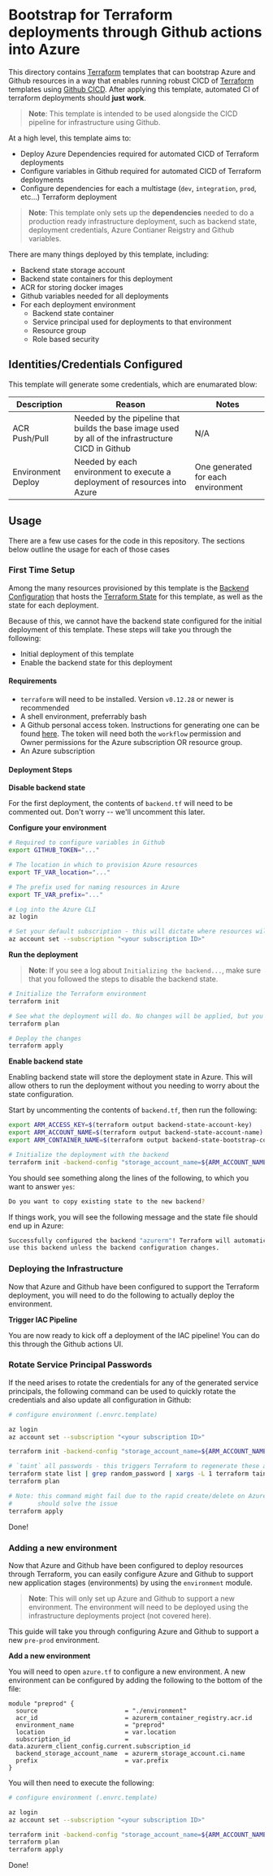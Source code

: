 # Bootstrap for Terraform deployments through Github actions into Azure

This directory contains [Terraform](https://www.terraform.io/) templates that can bootstrap Azure and Github resources in a way that enables running robust CICD of [Terraform](https://www.terraform.io/) templates using [Github CICD](https://github.com/features/actions). After applying this template, automated CI of terraform deployments should **just work**.

> **Note**: This template is intended to be used alongside the CICD pipeline for infrastructure using Github.

At a high level, this template aims to:

* Deploy Azure Dependencies required for automated CICD of Terraform deployments
* Configure variables in Github required for automated CICD of Terraform deployments
* Configure dependencies for each a multistage (`dev`, `integration`, `prod`, etc...) Terraform deployment

> **Note**: This template only sets up the **dependencies** needed to do a production ready infrastructure deployment, such as backend state, deployment credentials, Azure Contianer Reigstry and Github variables.

There are many things deployed by this template, including:

* Backend state storage account
* Backend state containers for this deployment
* ACR for storing docker images
* Github variables needed for all deployments
* For each deployment environment
  * Backend state container
  * Service principal used for deployments to that environment
  * Resource group
  * Role based security

## Identities/Credentials Configured

This template will generate some credentials, which are enumarated blow:

| Description | Reason | Notes |
| ---         | ---    | ---   |
| ACR Push/Pull | Needed by the pipeline that builds the base image used by all of the infrastructure CICD in Github | N/A |
| Environment Deploy | Needed by each environment to execute a deployment of resources into Azure | One generated for each environment |

## Usage

There are a few use cases for the code in this repository. The sections below outline the usage for each of those cases

### First Time Setup

Among the many resources provisioned by this template is the [Backend Configuration](https://www.terraform.io/docs/backends/index.html) that hosts the [Terraform State](https://www.terraform.io/docs/state/index.html) for this template, as well as the state for each deployment.

Because of this, we cannot have the backend state configured for the initial deployment of this template. These steps will take you through the following:

* Initial deployment of this template
* Enable the backend state for this deployment

#### Requirements

* `terraform` will need to be installed. Version `v0.12.28` or newer is recommended
* A shell environment, preferrably bash
* A Github personal access token. Instructions for generating one can be found [here](https://docs.github.com/en/github/authenticating-to-github/keeping-your-account-and-data-secure/creating-a-personal-access-token). The token will need both the `workflow` permission and Owner permissions for the Azure subscription OR resource group.
* An Azure subscription

#### Deployment Steps

**Disable backend state**

For the first deployment, the contents of `backend.tf` will need to be commented out. Don't worry -- we'll uncomment this later.

**Configure your environment**
```bash
# Required to configure variables in Github
export GITHUB_TOKEN="..."

# The location in which to provision Azure resources
export TF_VAR_location="..."

# The prefix used for naming resources in Azure
export TF_VAR_prefix="..."

# Log into the Azure CLI
az login

# Set your default subscription - this will dictate where resources will be provisioned
az account set --subscription "<your subscription ID>"
```

**Run the deployment**

> **Note**: If you see a log about `Initializing the backend...`, make sure that you followed the steps to disable the backend state.

```bash
# Initialize the Terraform environment
terraform init

# See what the deployment will do. No changes will be applied, but you can review the changes that will be applied in the next step
terraform plan

# Deploy the changes
terraform apply
```

**Enable backend state**

Enabling backend state will store the deployment state in Azure. This will allow others to run the deployment without you needing to worry about the state configuration.

Start by uncommenting the contents of `backend.tf`, then run the following:

```bash
export ARM_ACCESS_KEY=$(terraform output backend-state-account-key)
export ARM_ACCOUNT_NAME=$(terraform output backend-state-account-name)
export ARM_CONTAINER_NAME=$(terraform output backend-state-bootstrap-container-name)

# Initialize the deployment with the backend
terraform init -backend-config "storage_account_name=${ARM_ACCOUNT_NAME}" -backend-config "container_name=${ARM_CONTAINER_NAME}"
```

You should see something along the lines of the following, to which you want to answer `yes`:

```bash
Do you want to copy existing state to the new backend?
```

If things work, you will see the following message and the state file should end up in Azure:

```bash
Successfully configured the backend "azurerm"! Terraform will automatically
use this backend unless the backend configuration changes.
```

### Deploying the Infrastructure

Now that Azure and Github have been configured to support the Terraform deployment, you will need to do the following to actually deploy the environment.

**Trigger IAC Pipeline**

You are now ready to kick off a deployment of the IAC pipeline! You can do this through the Github actions UI.

### Rotate Service Principal Passwords

If the need arises to rotate the credentials for any of the generated service principals, the following command can be used to quickly rotate the credentials and also update all configuration in Github:

```bash
# configure environment (.envrc.template)

az login
az account set --subscription "<your subscription ID>"

terraform init -backend-config "storage_account_name=${ARM_ACCOUNT_NAME}" -backend-config "container_name=${ARM_CONTAINER_NAME}"

# `taint` all passwords - this triggers Terraform to regenerate these and update all dependent configuration
terraform state list | grep random_password | xargs -L 1 terraform taint
terraform plan

# Note: this command might fail due to the rapid create/delete on Azure resources. If it fails, re-running it
#       should solve the issue
terraform apply
```

Done!


### Adding a new environment

Now that Azure and Github have been configured to deploy resources through Terraform, you can easily configure Azure and Github to support new application stages (environments) by using the `environment` module.

> **Note**: This will only set up Azure and Github to support a new environment. The environment will need to be deployed using the infrastructure deployments project (not covered here).

This guide will take you through configuring Azure and Github to support a new `pre-prod` environment.

**Add a new environment**

You will need to open `azure.tf` to configure a new environment. A new environment can be configured by adding the following to the bottom of the file:

```hcl
module "preprod" {
  source                        = "./environment"
  acr_id                        = azurerm_container_registry.acr.id
  environment_name              = "preprod"
  location                      = var.location
  subscription_id               = data.azurerm_client_config.current.subscription_id
  backend_storage_account_name  = azurerm_storage_account.ci.name
  prefix                        = var.prefix
}
```

You will then need to execute the following:

```bash
# configure environment (.envrc.template)

az login
az account set --subscription "<your subscription ID>"

terraform init -backend-config "storage_account_name=${ARM_ACCOUNT_NAME}" -backend-config "container_name=${ARM_CONTAINER_NAME}"
terraform plan
terraform apply
```

Done!
